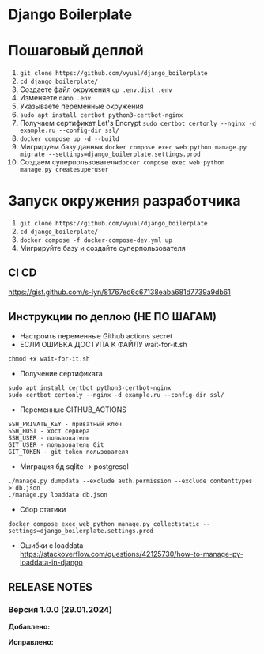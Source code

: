 # Django Boilerplate

# Пошаговый деплой

1. ```git clone https://github.com/vyual/django_boilerplate```
2. ```cd django_boilerplate/```
3. Создаете файл окружения ```cp .env.dist .env```
4. Изменяете ```nano .env```
5. Указываете переменные окружения
6. ```sudo apt install certbot python3-certbot-nginx```
7. Получаем сертификат Let's Encrypt ```sudo certbot certonly --nginx -d example.ru --config-dir ssl/```
8. ```docker compose up -d --build```
9. Мигрируем базу данных ```docker compose exec web python manage.py migrate --settings=django_boilerplate.settings.prod```
10. Создаем суперпользователя```docker compose exec web python manage.py createsuperuser```

# Запуск окружения разработчика

1. ```git clone https://github.com/vyual/django_boilerplate```
2. ```cd django_boilerplate/```
3. ```docker compose -f docker-compose-dev.yml up```
4. Мигрируйте базу и создайте суперпользователя

## CI CD

https://gist.github.com/s-lyn/81767ed6c67138eaba681d7739a9db61

## Инструкции по деплою (НЕ ПО ШАГАМ)

- Настроить переменные Github actions secret
- ЕСЛИ ОШИБКА ДОСТУПА К ФАЙЛУ wait-for-it.sh

```
chmod +x wait-for-it.sh 
```

- Получение сертификата

```
sudo apt install certbot python3-certbot-nginx
sudo certbot certonly --nginx -d example.ru --config-dir ssl/
```

- Переменные GITHUB_ACTIONS

``` 
SSH_PRIVATE_KEY - приватный ключ
SSH_HOST - хост сервера
SSH_USER - пользователь
GIT_USER - пользователь Git
GIT_TOKEN - git token пользователя
```

- Миграция бд sqlite -> postgresql

```
./manage.py dumpdata --exclude auth.permission --exclude contenttypes > db.json
./manage.py loaddata db.json
```

- Сбор статики

```
docker compose exec web python manage.py collectstatic --settings=django_boilerplate.settings.prod
```

- Ошибки с loaddata
https://stackoverflow.com/questions/42125730/how-to-manage-py-loaddata-in-django


## RELEASE NOTES

### Версия 1.0.0 (29.01.2024)

**Добавлено:**

**Исправлено:**